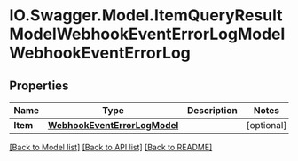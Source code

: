 # IO.Swagger.Model.ItemQueryResultModelWebhookEventErrorLogModelWebhookEventErrorLog
## Properties

Name | Type | Description | Notes
------------ | ------------- | ------------- | -------------
**Item** | [**WebhookEventErrorLogModel**](WebhookEventErrorLogModel.md) |  | [optional] 

[[Back to Model list]](../README.md#documentation-for-models) [[Back to API list]](../README.md#documentation-for-api-endpoints) [[Back to README]](../README.md)

